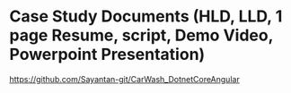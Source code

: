 # Case Study Documents (HLD, LLD, 1 page Resume, script, Demo Video, Powerpoint Presentation)
https://github.com/Sayantan-git/CarWash_DotnetCoreAngular
